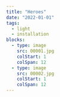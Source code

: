 ```yaml
---
title: "Heroes"
date: "2022-01-01"
tags:
  - light
  - installation
blocks:
  - type: image
    src: 00001.jpg
    colStart: 1
    colSpan: 12
  - type: image
    src: 00002.jpg
    colStart: 1
    colSpan: 12
---
```

